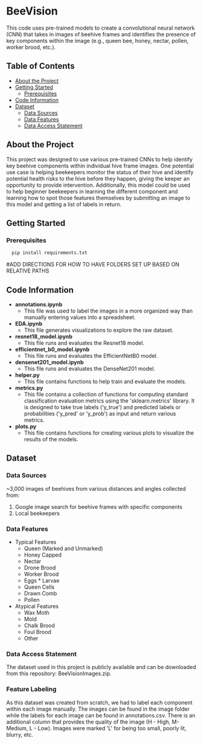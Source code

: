 # BeeVision
This code uses pre-trained models to create a convolutional neural network (CNN) that takes in images of beehive frames and identifies the presence of key components within the image (e.g., queen bee, honey, nectar, pollen, worker brood, etc.).

## Table of Contents
- [About the Project](#about-the-project)
- [Getting Started](#getting-started)
  - [Prerequisites](#prerequisites)
- [Code Information](#code-information)
- [Dataset](#dataset)
  - [Data Sources](#data-sources) 
  - [Data Features](#data-features) 
  - [Data Access Statement](#data-access-statement) 

## About the Project
This project was designed to use various pre-trained CNNs to help identify key beehive components within individual hive frame images. One potential use case is helping beekeepers monitor the status of their hive and identify potential health risks to the hive before they happen, giving the keeper an opportunity to provide intervention. Additionally, this model could be used to help beginner beekeepers in learning the different component and learning how to spot those features themselves by submitting an image to this model and getting a list of labels in return.


## Getting Started
### Prerequisites
```python
  pip install requirements.txt
  ```


#ADD DIRECTIONS FOR HOW TO HAVE FOLDERS SET UP BASED ON RELATIVE PATHS
## Code Information
- <b>annotations.ipynb</b>
  - This file was used to label the images in a more organized way than manually entering values into a spreadsheet.
- <b>EDA.ipynb</b>
  - This file generates visualizations to explore the raw dataset. 
- <b>resnet18_model.ipynb</b>
  - This file runs and evaluates the Resnet18 model. 
- <b>efficientnet_b0_model.ipynb</b>
  - This file runs and evaluates the EfficientNetB0 model. 
- <b>densenet201_model.ipynb</b>
  - This file runs and evaluates the DenseNet201 model.
- <b>helper.py</b>
  - This file contains functions to help train and evaluate the models.
- <b>metrics.py</b>
  - This file contains a collection of functions for computing standard classification evaluation metrics using the 'sklearn.metrics' library. It is designed to take true labels ('y_true') and predicted labels or probabilities ('y_pred' or 'y_prob') as input and return various metrics.
- <b>plots.py</b>
  - This file contains functions for creating various plots to visualize the results of the models.

## Dataset
### Data Sources
~3,000 images of beehives from various distances and angles collected from:
1. Google image search for beehive frames with specific components
2. Local beekeepers
### Data Features
- Typical Features
  - Queen (Marked and Unmarked)
  - Honey Capped
  - Nectar
  - Drone Brood
  - Worker Brood
  - Eggs * Larvae
  - Queen Cells
  - Drawn Comb
  - Pollen
- Atypical Features
  - Wax Moth
  - Mold
  - Chalk Brood
  - Foul Brood
  - Other
### Data Access Statement
The dataset used in this project is publicly available and can be downloaded from this repository: BeeVisionImages.zip.

### Feature Labeling
As this dataset was created from scratch, we had to label each component within each image manually. The images can be found in the image folder while the labels for each image can be found in annotations.csv. There is an additional column that provides the quality of the image (H - High, M- Medium, L - Low). Images were marked 'L' for being too small, poorly lit, blurry, etc.







  
